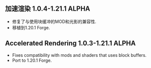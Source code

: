 ## 加速渲染 1.0.4-1.21.1 ALPHA
- 修复了与使用块缓冲的MOD和光影的兼容性.
- 移植到1.20.1 Forge.

## Accelerated Rendering 1.0.3-1.21.1 ALPHA
- Fixes compatibility with mods and shaders that uses block buffers.
- Port to 1.20.1 Forge.